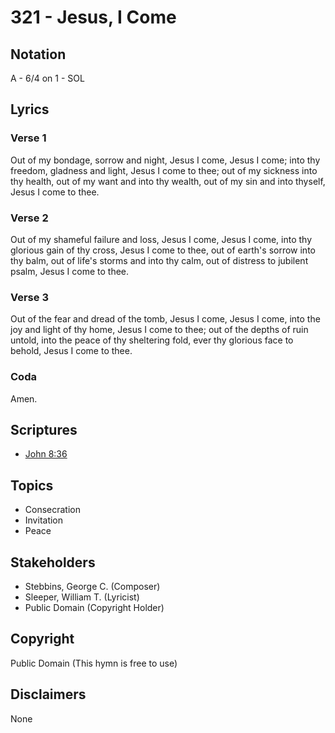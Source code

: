 # 321 - Jesus, I Come

## Notation

A - 6/4 on 1 - SOL

## Lyrics

### Verse 1

Out of my bondage, sorrow and night, Jesus I come, Jesus I come; into thy freedom, gladness and light, Jesus I come to thee; out of my sickness into thy health, out of my want and into thy wealth,  out of my sin and into thyself, Jesus I come to thee.

### Verse 2

Out of my shameful failure and loss, Jesus I come, Jesus I come, into thy glorious gain of thy cross, Jesus I come to thee, out of earth's sorrow into thy balm, out of life's storms and into thy calm, out of distress to jubilent psalm, Jesus I come to thee.

### Verse 3

Out of the fear and dread of the tomb, Jesus I come, Jesus I come, into the joy and light of thy home, Jesus I come to thee; out of the depths of ruin untold, into the peace of thy sheltering fold, ever thy glorious face to behold, Jesus I come to thee. 

### Coda

Amen.


## Scriptures

- [John 8:36](https://www.biblegateway.com/passage/?search=John%208%3A36)

## Topics

- Consecration
- Invitation
- Peace

## Stakeholders

- Stebbins, George C. (Composer)
- Sleeper, William T. (Lyricist)
- Public Domain (Copyright Holder)

## Copyright

Public Domain
(This hymn is free to use)

## Disclaimers

None

